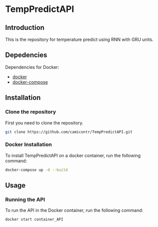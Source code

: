 # TempPredictAPI

## Introduction 
This is the repository for temperature predict using RNN with GRU units.

## Depedencies
Dependencies for Docker:
- [docker](https://www.docker.com/)
- [docker-compose](https://docs.docker.com/compose/install/)

## Installation
### Clone the repository
First you need to clone the repository.

```bash
git clone https://github.com/camicontr/TempPredictAPI.git
```

### Docker Installation
To install TempPredictAPI on a docker container, run the following command:

```bash
docker-compose up -d --build
```

## Usage
### Running the API
To run the API in the Docker container, run the following command:

```bash
docker start container_API
```
